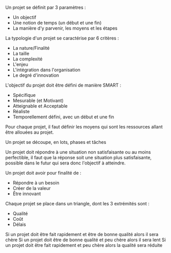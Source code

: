 Un projet se définit par 3 paramètres :
- Un objectif
- Une notion de temps (un début et une fin)
- La manière d'y parvenir, les moyens et les étapes

La typologie d'un projet se caractérise par 6 critères :
- La nature/Finalité
- La taille
- La complexité
- L'enjeu
- L'intégration dans l'organisation
- Le degré d'innovation

L'objectif du projet doit être défini de manière SMART :
- Spécifique
- Mesurable (et Motivant)
- Atteignable et Acceptable
- Réaliste
- Temporellement défini, avec un début et une fin

Pour chaque projet, il faut définir les moyens qui sont les ressources allant être allouées au projet.

Un projet se découpe, en lots, phases et tâches

Un projet doit répondre à une situation non satisfaisante ou au moins perfectible, il faut que la réponse soit une situation plus satisfaisante, possible dans le futur qui sera donc l'objectif à atteindre.

Un projet doit avoir pour finalité de :
- Répondre à un besoin
- Créer de la valeur
- Être innovant

Chaque projet se place dans un triangle, dont les 3 extrémités sont :
- Qualité
- Coût
- Délais

Si un projet doit être fait rapidement et être de bonne qualité alors il sera chère
Si un projet doit être de bonne qualité et peu chère alors il sera lent
Si un projet doit être fait rapidement et peu chère alors la qualité sera réduite


